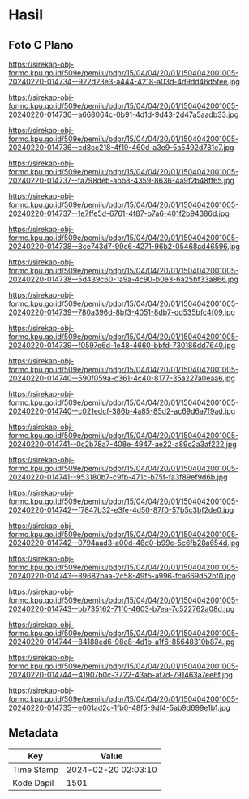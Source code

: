 # Hasil

## Foto C Plano

https://sirekap-obj-formc.kpu.go.id/509e/pemilu/pdpr/15/04/04/20/01/1504042001005-20240220-014734--922d23e3-a444-4218-a03d-4d9dd46d5fee.jpg

https://sirekap-obj-formc.kpu.go.id/509e/pemilu/pdpr/15/04/04/20/01/1504042001005-20240220-014736--a668064c-0b91-4d1d-9d43-2d47a5aadb33.jpg

https://sirekap-obj-formc.kpu.go.id/509e/pemilu/pdpr/15/04/04/20/01/1504042001005-20240220-014736--cd8cc218-4f19-460d-a3e9-5a5492d781e7.jpg

https://sirekap-obj-formc.kpu.go.id/509e/pemilu/pdpr/15/04/04/20/01/1504042001005-20240220-014737--fa798deb-abb8-4359-8636-4a9f2b48ff65.jpg

https://sirekap-obj-formc.kpu.go.id/509e/pemilu/pdpr/15/04/04/20/01/1504042001005-20240220-014737--1e7ffe5d-6761-4f87-b7a6-401f2b94386d.jpg

https://sirekap-obj-formc.kpu.go.id/509e/pemilu/pdpr/15/04/04/20/01/1504042001005-20240220-014738--8ce743d7-99c6-4271-96b2-05468ad46596.jpg

https://sirekap-obj-formc.kpu.go.id/509e/pemilu/pdpr/15/04/04/20/01/1504042001005-20240220-014738--5d439c60-1a9a-4c90-b0e3-6a25bf33a866.jpg

https://sirekap-obj-formc.kpu.go.id/509e/pemilu/pdpr/15/04/04/20/01/1504042001005-20240220-014739--780a396d-8bf3-4051-8db7-dd535bfc4f09.jpg

https://sirekap-obj-formc.kpu.go.id/509e/pemilu/pdpr/15/04/04/20/01/1504042001005-20240220-014739--f0597e6d-1e48-4660-bbfd-730186dd7640.jpg

https://sirekap-obj-formc.kpu.go.id/509e/pemilu/pdpr/15/04/04/20/01/1504042001005-20240220-014740--590f059a-c361-4c40-8177-35a227a0eaa6.jpg

https://sirekap-obj-formc.kpu.go.id/509e/pemilu/pdpr/15/04/04/20/01/1504042001005-20240220-014740--c021edcf-386b-4a85-85d2-ac69d6a7f9ad.jpg

https://sirekap-obj-formc.kpu.go.id/509e/pemilu/pdpr/15/04/04/20/01/1504042001005-20240220-014741--0c2b78a7-408e-4947-ae22-a89c2a3af222.jpg

https://sirekap-obj-formc.kpu.go.id/509e/pemilu/pdpr/15/04/04/20/01/1504042001005-20240220-014741--953180b7-c9fb-471c-b75f-fa3f89ef9d6b.jpg

https://sirekap-obj-formc.kpu.go.id/509e/pemilu/pdpr/15/04/04/20/01/1504042001005-20240220-014742--f7847b32-e3fe-4d50-87f0-57b5c3bf2de0.jpg

https://sirekap-obj-formc.kpu.go.id/509e/pemilu/pdpr/15/04/04/20/01/1504042001005-20240220-014742--0794aad3-a00d-48d0-b99e-5c6fb28a654d.jpg

https://sirekap-obj-formc.kpu.go.id/509e/pemilu/pdpr/15/04/04/20/01/1504042001005-20240220-014743--89682baa-2c58-49f5-a996-fca669d52bf0.jpg

https://sirekap-obj-formc.kpu.go.id/509e/pemilu/pdpr/15/04/04/20/01/1504042001005-20240220-014743--bb735162-71f0-4603-b7ea-7c522762a08d.jpg

https://sirekap-obj-formc.kpu.go.id/509e/pemilu/pdpr/15/04/04/20/01/1504042001005-20240220-014744--84188ed6-98e8-4d1b-a1f6-85648310b874.jpg

https://sirekap-obj-formc.kpu.go.id/509e/pemilu/pdpr/15/04/04/20/01/1504042001005-20240220-014744--41907b0c-3722-43ab-af7d-791463a7ee6f.jpg

https://sirekap-obj-formc.kpu.go.id/509e/pemilu/pdpr/15/04/04/20/01/1504042001005-20240220-014735--e001ad2c-1fb0-48f5-9df4-5ab9d699e1b1.jpg


## Metadata

| Key        | Value               |
| ---------- | ------------------- |
| Time Stamp | 2024-02-20 02:03:10 |
| Kode Dapil | 1501                |



